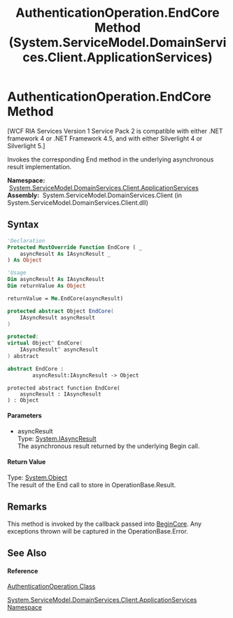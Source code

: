 ﻿---
title: AuthenticationOperation.EndCore Method  (System.ServiceModel.DomainServices.Client.ApplicationServices)
TOCTitle: EndCore Method
ms:assetid: M:System.ServiceModel.DomainServices.Client.ApplicationServices.AuthenticationOperation.EndCore(System.IAsyncResult)
ms:mtpsurl: https://msdn.microsoft.com/en-us/library/system.servicemodel.domainservices.client.applicationservices.authenticationoperation.endcore(v=VS.91)
ms:contentKeyID: 28899057
ms.date: 01/27/2012
mtps_version: v=VS.91
f1_keywords:
- System.ServiceModel.DomainServices.Client.ApplicationServices.AuthenticationOperation.EndCore
dev_langs:
- CSharp
- JScript
- VB
- FSharp
- c++
api_location:
- System.ServiceModel.DomainServices.Client.dll
api_name:
- System.ServiceModel.DomainServices.Client.ApplicationServices.AuthenticationOperation.EndCore
api_type:
- Managed
topic_type:
- apiref
- kbSyntax
product_family_name: VS
ROBOTS: INDEX,FOLLOW
---

# AuthenticationOperation.EndCore Method

\[WCF RIA Services Version 1 Service Pack 2 is compatible with either .NET framework 4 or .NET Framework 4.5, and with either Silverlight 4 or Silverlight 5.\]

Invokes the corresponding End method in the underlying asynchronous result implementation.

**Namespace:**  [System.ServiceModel.DomainServices.Client.ApplicationServices](ff457765\(v=vs.91\).md)  
**Assembly:**  System.ServiceModel.DomainServices.Client (in System.ServiceModel.DomainServices.Client.dll)

## Syntax

``` vb
'Declaration
Protected MustOverride Function EndCore ( _
    asyncResult As IAsyncResult _
) As Object
```

``` vb
'Usage
Dim asyncResult As IAsyncResult
Dim returnValue As Object

returnValue = Me.EndCore(asyncResult)
```

``` csharp
protected abstract Object EndCore(
    IAsyncResult asyncResult
)
```

``` c++
protected:
virtual Object^ EndCore(
    IAsyncResult^ asyncResult
) abstract
```

``` fsharp
abstract EndCore : 
        asyncResult:IAsyncResult -> Object 
```

``` jscript
protected abstract function EndCore(
    asyncResult : IAsyncResult
) : Object
```

#### Parameters

  - asyncResult  
    Type: [System.IAsyncResult](https://msdn.microsoft.com/en-us/library/ft8a6455)  
    The asynchronous result returned by the underlying Begin call.  

#### Return Value

Type: [System.Object](https://msdn.microsoft.com/en-us/library/e5kfa45b)  
The result of the End call to store in OperationBase.Result.  

## Remarks

This method is invoked by the callback passed into [BeginCore](https://msdn.microsoft.com/en-us/library/m:system.servicemodel.domainservices.client.applicationservices.authenticationoperation.begincore\(system.asynccallback\)\(v=VS.91\)). Any exceptions thrown will be captured in the OperationBase.Error.

## See Also

#### Reference

[AuthenticationOperation Class](ff457816\(v=vs.91\).md)

[System.ServiceModel.DomainServices.Client.ApplicationServices Namespace](ff457765\(v=vs.91\).md)

